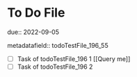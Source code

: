 # To Do File

due:: 2022-09-05

metadatafield:: todoTestFile_196\_55

- [ ] Task of todoTestFile_196 1 [[Query me]]
- [ ] Task of todoTestFile_196 2
